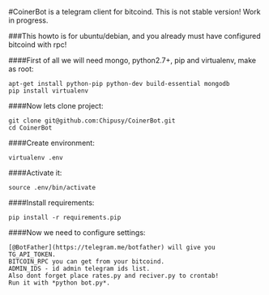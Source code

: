 #CoinerBot is a telegram client for bitcoind. This is not stable version! Work in progress.

###This howto is for ubuntu/debian, and you already must have configured bitcoind with rpc!

####First of all we will need mongo, python2.7+, pip and virtualenv, make as root:

	apt-get install python-pip python-dev build-essential mongodb
	pip install virtualenv

####Now lets clone project:

	git clone git@github.com:Chipusy/CoinerBot.git
	cd CoinerBot

####Create environment:

	virtualenv .env

####Activate it:

	source .env/bin/activate

####Install requirements:

	pip install -r requirements.pip

####Now we need to configure settings:

	[@BotFather](https://telegram.me/botfather) will give you TG_API_TOKEN.
	BITCOIN_RPC you can get from your bitcoind.
	ADMIN_IDS - id admin telegram ids list.
	Also dont forget place rates.py and reciver.py to crontab!
	Run it with *python bot.py*.





